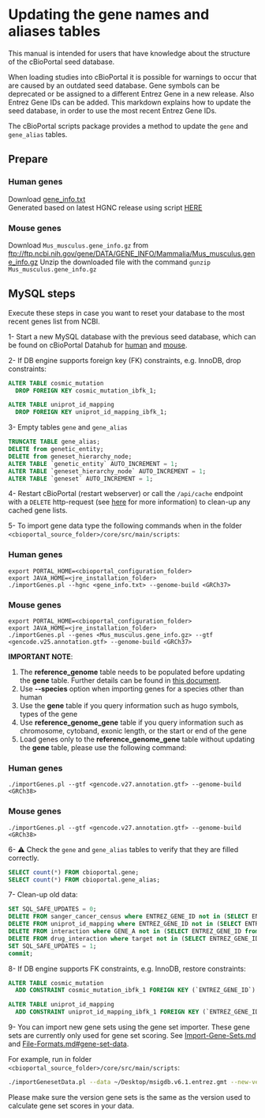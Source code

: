 # Updating the gene names and aliases tables
This manual is intended for users that have knowledge about the structure of the cBioPortal seed database.

When loading studies into cBioPortal it is possible for warnings to occur that are caused by an outdated seed database. Gene symbols can be deprecated or be assigned to a different Entrez Gene in a new release. Also Entrez Gene IDs can be added. This markdown explains how to update the seed database, in order to use the most recent Entrez Gene IDs.

The cBioPortal scripts package provides a method to update the `gene` and `gene_alias` tables.

## Prepare

### Human genes
Download [gene_info.txt](https://github.com/cBioPortal/datahub-study-curation-tools/blob/master/gene-table-update/build-input-for-importer/gene_info.txt)  
Generated based on latest HGNC release using script [HERE](https://github.com/cBioPortal/datahub-study-curation-tools/tree/master/gene-table-update/build-input-for-importer) 

### Mouse genes
Download `Mus_musculus.gene_info.gz` from   
ftp://ftp.ncbi.nih.gov/gene/DATA/GENE_INFO/Mammalia/Mus_musculus.gene_info.gz
Unzip the downloaded file with the command `gunzip Mus_musculus.gene_info.gz`

## MySQL steps
Execute these steps in case you want to reset your database to the most recent genes list from NCBI.

1- Start a new MySQL database with the previous seed database, which can be found on cBioPortal Datahub for [human](https://github.com/cBioPortal/datahub/tree/master/seedDB) and [mouse](https://github.com/cBioPortal/datahub/tree/master/seedDB_mouse).

2- If DB engine supports foreign key (FK) constraints, e.g. InnoDB, drop constraints:
```sql
ALTER TABLE cosmic_mutation
  DROP FOREIGN KEY cosmic_mutation_ibfk_1;

ALTER TABLE uniprot_id_mapping
  DROP FOREIGN KEY uniprot_id_mapping_ibfk_1;
```

3- Empty tables `gene` and `gene_alias`
```sql
TRUNCATE TABLE gene_alias;
DELETE from genetic_entity;
DELETE from geneset_hierarchy_node;
ALTER TABLE `genetic_entity` AUTO_INCREMENT = 1;
ALTER TABLE `geneset_hierarchy_node` AUTO_INCREMENT = 1;
ALTER TABLE `geneset` AUTO_INCREMENT = 1;
```

4- Restart cBioPortal (restart webserver)  or call the `/api/cache` endpoint with a `DELETE` http-request
(see [here](portal.properties-Reference.md#flush-caches-with-the-_apicache_-endpoint) for more information)
to clean-up any cached gene lists.

5- To import gene data type the following commands when in the folder `<cbioportal_source_folder>/core/src/main/scripts`:
### Human genes
```
export PORTAL_HOME=<cbioportal_configuration_folder>
export JAVA_HOME=<jre_installation_folder>
./importGenes.pl --hgnc <gene_info.txt> --genome-build <GRCh37>
```
### Mouse genes
```
export PORTAL_HOME=<cbioportal_configuration_folder>
export JAVA_HOME=<jre_installation_folder>
./importGenes.pl --genes <Mus_musculus.gene_info.gz> --gtf <gencode.v25.annotation.gtf> --genome-build <GRCh37>
```
**IMPORTANT NOTE**: 
1. The **reference_genome** table needs to be populated before updating the **gene** table. Further details can be found in [this document](import-reference-genome.md). 
2. Use **--species** option when importing genes for a species other than human
3. Use the **gene** table if you query information such as hugo symbols, types of the gene 
4. Use **reference_genome_gene** table if you query information such as chromosome, cytoband, exonic length, or the start or end of the gene
5. Load genes only to the **reference_genome_gene** table without updating the **gene** table, please use the following command:
### Human genes
```
./importGenes.pl --gtf <gencode.v27.annotation.gtf> --genome-build <GRCh38>
```
### Mouse genes
```
./importGenes.pl --gtf <gencode.v27.annotation.gtf> --genome-build <GRCh38>
```
6- :warning: Check the `gene` and `gene_alias` tables to verify that they are filled correctly.
```sql
SELECT count(*) FROM cbioportal.gene;
SELECT count(*) FROM cbioportal.gene_alias;
```

7- Clean-up old data:
```sql
SET SQL_SAFE_UPDATES = 0;
DELETE FROM sanger_cancer_census where ENTREZ_GENE_ID not in (SELECT ENTREZ_GENE_ID from gene);
DELETE FROM uniprot_id_mapping where ENTREZ_GENE_ID not in (SELECT ENTREZ_GENE_ID from gene);
DELETE FROM interaction where GENE_A not in (SELECT ENTREZ_GENE_ID from gene) or GENE_B not in (SELECT ENTREZ_GENE_ID from gene);
DELETE FROM drug_interaction where target not in (SELECT ENTREZ_GENE_ID from gene);
SET SQL_SAFE_UPDATES = 1;
commit;
```

8- If DB engine supports FK constraints, e.g. InnoDB, restore constraints:
```sql
ALTER TABLE cosmic_mutation
  ADD CONSTRAINT cosmic_mutation_ibfk_1 FOREIGN KEY (`ENTREZ_GENE_ID`) REFERENCES `gene` (`ENTREZ_GENE_ID`);

ALTER TABLE uniprot_id_mapping
  ADD CONSTRAINT uniprot_id_mapping_ibfk_1 FOREIGN KEY (`ENTREZ_GENE_ID`) REFERENCES `gene` (`ENTREZ_GENE_ID`);
```

9- You can import new gene sets using the gene set importer. These gene sets are currently only used for gene set scoring. See [Import-Gene-Sets.md](Import-Gene-Sets.md) and [File-Formats.md#gene-set-data](File-Formats.md#gene-set-data).

For example, run in folder `<cbioportal_source_folder>/core/src/main/scripts`:
```bash
./importGenesetData.pl --data ~/Desktop/msigdb.v6.1.entrez.gmt --new-version msigdb_6.1
```
Please make sure the version gene sets is the same as the version used to calculate gene set scores in your data.
